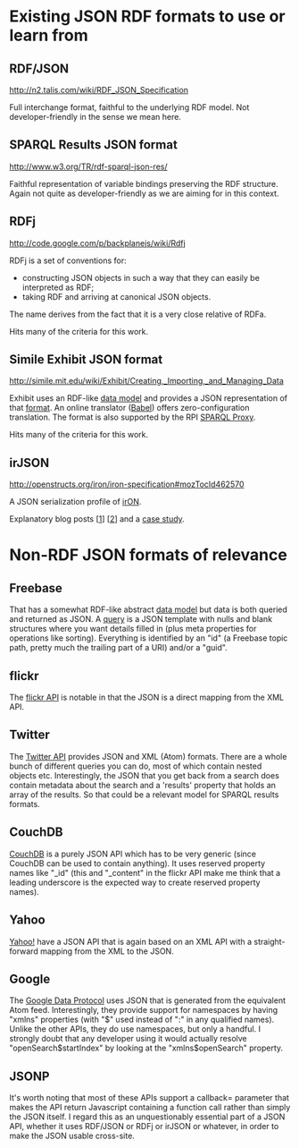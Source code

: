 # Existing JSON RDF formats to use or learn from #

## RDF/JSON ##
http://n2.talis.com/wiki/RDF_JSON_Specification

Full interchange format, faithful to the underlying RDF model. Not developer-friendly in the sense we mean here.

## SPARQL Results JSON format ##
http://www.w3.org/TR/rdf-sparql-json-res/

Faithful representation of variable bindings preserving the RDF structure. Again not quite as developer-friendly as we are aiming for in this context.

## RDFj ##
http://code.google.com/p/backplanejs/wiki/Rdfj

RDFj is a set of conventions for:

  * constructing JSON objects in such a way that they can easily be interpreted as RDF;
  * taking RDF and arriving at canonical JSON objects.

The name derives from the fact that it is a very close relative of RDFa.

Hits many of the criteria for this work.

## Simile Exhibit JSON format ##
http://simile.mit.edu/wiki/Exhibit/Creating,_Importing,_and_Managing_Data

Exhibit uses an RDF-like [data model](http://simile.mit.edu/wiki/Exhibit/Understanding_Exhibit_Database) and provides a JSON representation of that [format](http://simile.mit.edu/wiki/Exhibit/Understanding_Exhibit_JSON_Format). An online translator ([Babel](http://simile.mit.edu/babel/)) offers zero-configuration translation. The format is also supported by the RPI [SPARQL Proxy](http://data-gov.tw.rpi.edu/ws/sparqlproxy.php).

Hits many of the criteria for this work.

## irJSON ##
http://openstructs.org/iron/iron-specification#mozTocId462570

A JSON serialization profile of [irON](http://openstructs.org/iron/iron-specification).

Explanatory blog posts [[1](http://www.mkbergman.com/838/iron-semantic-web-for-mere-mortals/)] [[2](http://www.mkbergman.com/845/a-most-un-common-way-to-author-datasets/)] and a [case study](http://openstructs.org/iron/common-swt-annex).

# Non-RDF JSON formats of relevance #

## Freebase ##

That has a somewhat RDF-like abstract [data model](http://www.freebase.com/docs/data) but data is both queried and returned as JSON. A [query](http://www.freebase.com/docs/data/first_query) is a JSON template with nulls and blank structures where you want details filled in (plus meta properties for operations like sorting). Everything is identified by an "id" (a Freebase topic path, pretty much the trailing part of a URI) and/or a "guid".

## flickr ##

The [flickr API](http://www.flickr.com/services/api/response.json.html) is notable in that the JSON is a direct mapping from the XML API.

## Twitter ##

The [Twitter API](http://apiwiki.twitter.com/Twitter-API-Documentation) provides JSON and XML (Atom) formats. There are a whole bunch of different queries you can do, most of which contain nested objects etc. Interestingly, the JSON that you get back from a search does contain metadata about the search and a 'results' property that holds an array of the results. So that could be a relevant model for SPARQL results formats.

## CouchDB ##

[CouchDB](http://wiki.apache.org/couchdb/HTTP_Document_API) is a purely JSON API which has to be very generic (since CouchDB can be used to contain anything). It uses reserved property names like "_id" (this and "_content" in the flickr API make me think that a leading underscore is the expected way to create reserved property names).

## Yahoo ##

[Yahoo!](http://developer.yahoo.com/common/json.html) have a JSON API that is again based on an XML API with a straight-forward mapping from the XML to the JSON.

## Google ##

The [Google Data Protocol](http://code.google.com/apis/gdata/docs/json.html) uses JSON that is generated from the equivalent Atom feed. Interestingly, they provide support for namespaces by having "xmlns" properties (with "$" used instead of ":" in any qualified names). Unlike the other APIs, they do use namespaces, but only a handful. I strongly doubt that any developer using it would actually resolve "openSearch$startIndex" by looking at the "xmlns$openSearch" property.

## JSONP ##

It's worth noting that most of these APIs support a callback= parameter that makes the API return Javascript containing a function call rather than simply the JSON itself. I regard this as an unquestionably essential part of a JSON API, whether it uses RDF/JSON or RDFj or irJSON or whatever, in order to make the JSON usable cross-site.